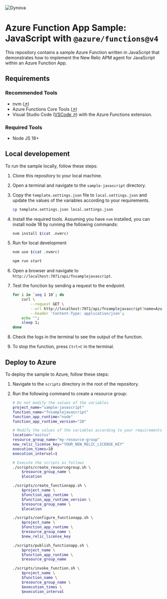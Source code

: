 ![Dynova](https://gitlab.com/softbutterfly/open-source/open-source-office/-/raw/master/assets/dynova/dynova-header-1.png)

# Azure Function App Sample: JavaScript with `@azure/functions@v4`

This repository contains a sample Azure Function written in JavaScript that
demonstrates how to implement the New Relic APM agent for JavaScript within
an Azure Function App.

## Requirements

### Recommended Tools

* nvm ([↗][href:nvm])
* Azure Functions Core Tools ([↗][href:azfct])
* Visual Studio Code ([VSCode ↗][href:vscode]) with the Azure Functions
  extension.

### Required Tools

* Node JS 18+

## Local developement

To run the sample locally, follow these steps:

1. Clone this repository to your local machine.

2. Open a terminal and navigate to the `sample-javascript` directory.

3. Copy the `template.settings.json` file to `local.settings.json` and update
    the values of the variables according to your requirements.

   ```bash
   cp template.settings.json local.settings.json
   ```

3. Install the required tools. Assuming you have `nvm` installed, you can
    install node 18 by running the following commands:

   ```bash
   nvm install $(cat .nvmrc)
   ```

4. Run for local development

   ```bash
   nvm use $(cat .nvmrc)

   npm run start
   ```

5. Open a browser and navigate to
    `http://localhost:7071/api/fnsamplejavascript`.

6. Test the function by sending a request to the endpoint.

   ```bash
   for i in `seq 1 10`; do
       curl \
           --request GET \
           --url http://localhost:7071/api/fnsamplejavascript?name=Azure \
           --header 'Content-Type: application/json';
       echo "";
       sleep 1;
   done
   ```

7. Check the logs in the terminal to see the output of the function.

8. To stop the function, press `Ctrl+C` in the terminal.

## Deploy to Azure

To deploy the sample to Azure, follow these steps:

1. Navigate to the `scripts` directory in the root of the repository.

2. Run the following command to create a resource group:

   ```bash
   # Do not modify the values of the variables
   project_name="sample-javascript"
   function_name="fnsamplejavascript"
   function_app_runtime="node"
   function_app_runtime_version="20"

   # Modify the values of the variables according to your requirements
   location="eastus"
   resource_group_name="my-resource-group"
   new_relic_license_key="YOUR_NEW_RELIC_LICENSE_KEY"
   execution_times=10
   execution_interval=1

   # Execute the scripts as follows
   ./scripts/create_resourcegroup.sh \
       $resource_group_name \
       $location

   ./scripts/create_functionapp.sh \
       $project_name \
       $function_app_runtime \
       $function_app_runtime_version \
       $resource_group_name \
       $location

   ./scripts/configure_functionapp.sh \
       $project_name \
       $function_app_runtime \
       $resource_group_name \
       $new_relic_license_key

   ./scripts/publish_functionapp.sh \
       $project_name \
       $function_app_runtime \
       $resource_group_name

   ./scripts/invoke_function.sh \
       $project_name \
       $function_name \
       $resource_group_name \
       $execution_times \
       $execution_interval
   ```


[href:nvm]: https://github.com/nvm-sh/nvm
[href:azfct]: https://github.com/Azure/azure-functions-core-tools
[href:vscode]: https://code.visualstudio.com
